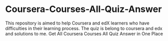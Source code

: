 # Coursera-Courses-All-Quiz-Answer
This repository is aimed to help Coursera and edX learners who have difficulties in their learning process.
The quiz is belong to coursera and edx and solutions to me.
Get All Coursera Courses All Quiz Answer in One Place
